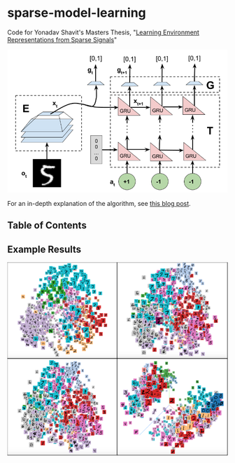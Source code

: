 # sparse-model-learning

Code for Yonadav Shavit's Masters Thesis, "[Learning Environment Representations from Sparse Signals](masters-thesis-final.pdf)"

![Learning architecture](/figures/meng-network-diagram.png)

For an in-depth explanation of the algorithm, see [this blog post](http://yonadavshavit.com/Masters-Thesis/).

## Table of Contents

## Example Results

![Example learned latent space](/figures/Linear_3step_full.png)
